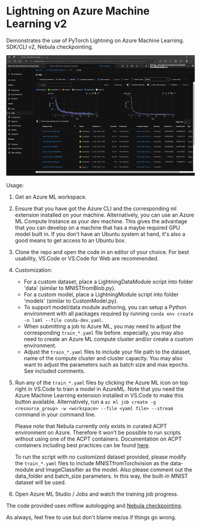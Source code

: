 # Lightning on Azure Machine Learning v2

Demonstrates the use of PyTorch Lightning on Azure Machine Learning. SDK/CLI v2, Nebula checkpointing.

![Azure ML Screenshot](./repo/media/aml-screenshot.png)

Usage:

1. Get an Azure ML workspace.

2. Ensure that you have got the Azure CLI and the corresponding ml extension installed on your machine. Alternatively,
   you can use an Azure ML Compute Instance as your dev machine. This gives the advantage that you can develop on a
   machine that has a maybe required GPU model built in. If you don't have an Ubuntu system at hand, it's also a good
   means to get access to an Ubuntu box.

3. Clone the repo and open the code in an editor of your choice. For best usability, VS.Code or VS.Code for Web are
   recommended.

4. Customization:
   - For a custom dataset, place a LightningDataModule script into folder 'data' (similar to MNISTfromBlob.py).
   - For a custom model, place a LightningModule script into folder 'models' (similar to CustomModel.py).
   - To support model/data module authoring, you can setup a Python environment with all packages required by running
     `conda env create -n laml --file conda-dev.yaml`.
   - When submitting a job to Azure ML, you may need to adjust the corresponding `train_*.yaml` file before. especially,
     you may also need to create an Azure ML compute cluster and/or create a custom environment.
   - Adjust the `train_*.yaml` files to include your file path to the dataset, name of the compute cluster and cluster
     capacity. You may also want to adjust the parameters such as batch size and max epochs. See included comments.

5. Run any of the `train_*.yaml` files by clicking the Azure ML icon on top right in VS.Code to train a model in
   AzureML. Note that you need the Azure Machine Learning extension installed in VS.Code to make this button available. Alternatively, run a `az ml job create -g <resource_group> -w <workspace> --file <yaml file> --stream` command in
   your command line.
   
   Please note that Nebula currently only exists in curated ACPT environment on Azure. Therefore it won't be possible to
   run scripts without using one of the ACPT containers. Documentation on ACPT containers including best practices can
   be found [here](https://github.com/Azure/azureml-examples/blob/main/best-practices/largescale-deep-learning/Environment/ACPT.md).

   To run the script with no customized dataset provided, please modify the `train_*.yaml` files to include
   MNISTfromTorchvision as the data-module and ImageClassifier as the model. Also please comment out the data_folder and
   batch_size parameters. In this way, the built-in MNIST dataset will be used.

7. Open Azure ML Studio / Jobs and watch the training job progress.

The code provided uses mlflow autologging and [Nebula checkpointing](https://github.com/MicrosoftDocs/azure-docs/blob/main/articles/machine-learning/reference-checkpoint-performance-for-large-models.md).

As always, feel free to use but don't blame me/us if things go wrong. 
